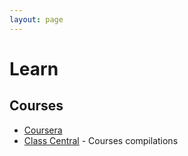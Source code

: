 ```yaml
---
layout: page
---
```


# Learn

## Courses

- [Coursera](https://www.coursera.org/)
- [Class Central](https://www.class-central.com/) - Courses compilations
